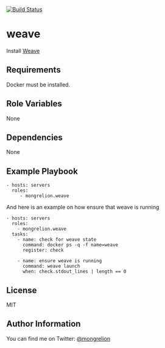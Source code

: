 [![Build Status](https://travis-ci.org/mongrelion/ansible-role-weave.svg?branch=master)](https://travis-ci.org/mongrelion/ansible-role-nomad)

weave
=========

Install [Weave](https://www.weave.works/)

Requirements
------------

Docker must be installed.

Role Variables
--------------

None

Dependencies
------------

None

Example Playbook
----------------
```
- hosts: servers
  roles:
     - mongrelion.weave
```

And here is an example on how ensure that weave is running
```
- hosts: servers
  roles:
    - mongrelion.weave
  tasks:
    - name: check for weave state
      command: docker ps -q -f name=weave
      register: check

    - name: ensure weave is running
      command: weave launch
      when: check.stdout_lines | length == 0
```
License
-------

MIT

Author Information
------------------

You can find me on Twitter: [@mongrelion](https://twitter.com/mongrelion)

